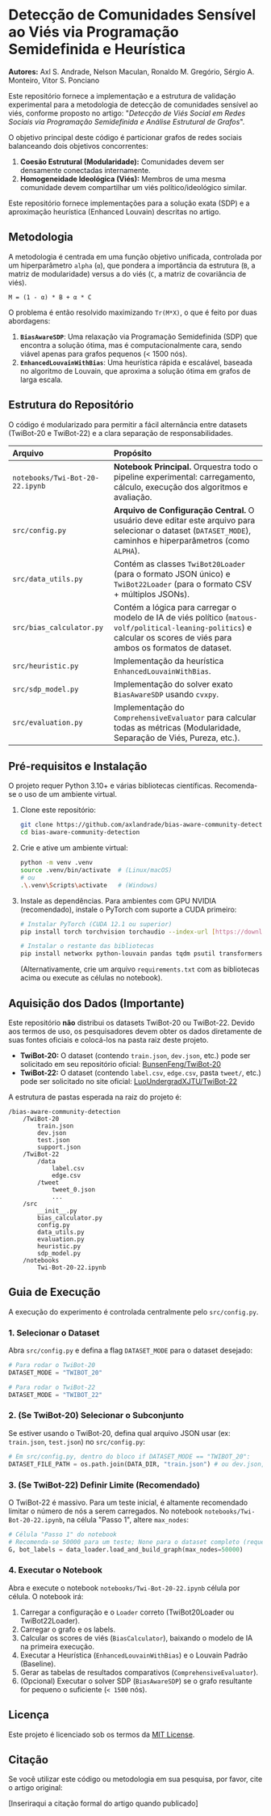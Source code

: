 # Detecção de Comunidades Sensível ao Viés via Programação Semidefinida e Heurística

**Autores:** Axl S. Andrade, Nelson Maculan, Ronaldo M. Gregório, Sérgio A. Monteiro, Vitor S. Ponciano

Este repositório fornece a implementação e a estrutura de validação experimental para a metodologia de detecção de comunidades sensível ao viés, conforme proposto no artigo: "*Detecção de Viés Social em Redes Sociais via Programação Semidefinida e Análise Estrutural de Grafos*".

O objetivo principal deste código é particionar grafos de redes sociais balanceando dois objetivos concorrentes:
1.  **Coesão Estrutural (Modularidade):** Comunidades devem ser densamente conectadas internamente.
2.  **Homogeneidade Ideológica (Viés):** Membros de uma mesma comunidade devem compartilhar um viés político/ideológico similar.

Este repositório fornece implementações para a solução exata (SDP) e a aproximação heurística (Enhanced Louvain) descritas no artigo.

## Metodologia

A metodologia é centrada em uma função objetivo unificada, controlada por um hiperparâmetro `alpha` (`α`), que pondera a importância da estrutura (`B`, a matriz de modularidade) versus a do viés (`C`, a matriz de covariância de viés).

`M = (1 - α) * B + α * C`

O problema é então resolvido maximizando `Tr(M*X)`, o que é feito por duas abordagens:
1.  **`BiasAwareSDP`**: Uma relaxação via Programação Semidefinida (SDP) que encontra a solução ótima, mas é computacionalmente cara, sendo viável apenas para grafos pequenos (< 1500 nós).
2.  **`EnhancedLouvainWithBias`**: Uma heurística rápida e escalável, baseada no algoritmo de Louvain, que aproxima a solução ótima em grafos de larga escala.

## Estrutura do Repositório

O código é modularizado para permitir a fácil alternância entre datasets (TwiBot-20 e TwiBot-22) e a clara separação de responsabilidades.

| Arquivo                         | Propósito                                                                                                                                                                |
| :------------------------------ | :----------------------------------------------------------------------------------------------------------------------------------------------------------------------- |
| `notebooks/Twi-Bot-20-22.ipynb` | **Notebook Principal.** Orquestra todo o pipeline experimental: carregamento, cálculo, execução dos algoritmos e avaliação.                                              |
| `src/config.py`                 | **Arquivo de Configuração Central.** O usuário deve editar este arquivo para selecionar o dataset (`DATASET_MODE`), caminhos e hiperparâmetros (como `ALPHA`).           |
| `src/data_utils.py`             | Contém as classes `TwiBot20Loader` (para o formato JSON único) e `TwiBot22Loader` (para o formato CSV + múltiplos JSONs).                                                |
| `src/bias_calculator.py`        | Contém a lógica para carregar o modelo de IA de viés político (`matous-volf/political-leaning-politics`) e calcular os scores de viés para ambos os formatos de dataset. |
| `src/heuristic.py`              | Implementação da heurística `EnhancedLouvainWithBias`.                                                                                                                   |
| `src/sdp_model.py`              | Implementação do solver exato `BiasAwareSDP` usando `cvxpy`.                                                                                                             |
| `src/evaluation.py`             | Implementação do `ComprehensiveEvaluator` para calcular todas as métricas (Modularidade, Separação de Viés, Pureza, etc.).                                               |

## Pré-requisitos e Instalação

O projeto requer Python 3.10+ e várias bibliotecas científicas. Recomenda-se o uso de um ambiente virtual.

1.  Clone este repositório:
    ```bash
    git clone https://github.com/axlandrade/bias-aware-community-detection
    cd bias-aware-community-detection
    ```

2.  Crie e ative um ambiente virtual:
    ```bash
    python -m venv .venv
    source .venv/bin/activate  # (Linux/macOS)
    # ou
    .\.venv\Scripts\activate   # (Windows)
    ```

3.  Instale as dependências. Para ambientes com GPU NVIDIA (recomendado), instale o PyTorch com suporte a CUDA primeiro:
    ```bash
    # Instalar PyTorch (CUDA 12.1 ou superior)
    pip install torch torchvision torchaudio --index-url [https://download.pytorch.org/whl/cu121](https://download.pytorch.org/whl/cu121)
    
    # Instalar o restante das bibliotecas
    pip install networkx python-louvain pandas tqdm psutil transformers matplotlib seaborn tabulate cvxpy jupyter
    ```
    (Alternativamente, crie um arquivo `requirements.txt` com as bibliotecas acima ou execute as células no notebook).

## Aquisição dos Dados (Importante)

Este repositório **não** distribui os datasets TwiBot-20 ou TwiBot-22. Devido aos termos de uso, os pesquisadores devem obter os dados diretamente de suas fontes oficiais e colocá-los na pasta raiz deste projeto.

* **TwiBot-20:** O dataset (contendo `train.json`, `dev.json`, etc.) pode ser solicitado em seu repositório oficial: [BunsenFeng/TwiBot-20](https://github.com/GabrielHam/TwiBot-20)
* **TwiBot-22:** O dataset (contendo `label.csv`, `edge.csv`, pasta `tweet/`, etc.) pode ser solicitado no site oficial: [LuoUndergradXJTU/TwiBot-22](https://twibot22.github.io/)

A estrutura de pastas esperada na raiz do projeto é:
```
/bias-aware-community-detection
    /TwiBot-20
        train.json
        dev.json
        test.json
        support.json
    /TwiBot-22
        /data
            label.csv
            edge.csv
        /tweet
            tweet_0.json
            ...
    /src
    	__init__.py
    	bias_calculator.py
        config.py
        data_utils.py
        evaluation.py
        heuristic.py
        sdp_model.py
    /notebooks
        Twi-Bot-20-22.ipynb
```

## Guia de Execução

A execução do experimento é controlada centralmente pelo `src/config.py`.

### 1. Selecionar o Dataset

Abra `src/config.py` e defina a flag `DATASET_MODE` para o dataset desejado:

```python
# Para rodar o TwiBot-20
DATASET_MODE = "TWIBOT_20"

# Para rodar o TwiBot-22
DATASET_MODE = "TWIBOT_22"
```

### 2. (Se TwiBot-20) Selecionar o Subconjunto

Se estiver usando o TwiBot-20, defina qual arquivo JSON usar (ex: `train.json`, `test.json`) no `src/config.py`:

```python
# Em src/config.py, dentro do bloco if DATASET_MODE == "TWIBOT_20":
DATASET_FILE_PATH = os.path.join(DATA_DIR, "train.json") # ou dev.json, test.json, support.json
```

### 3. (Se TwiBot-22) Definir Limite (Recomendado)

O TwiBot-22 é massivo. Para um teste inicial, é altamente recomendado limitar o número de nós a serem carregados. No notebook `notebooks/Twi-Bot-20-22.ipynb`, na célula "Passo 1", altere `max_nodes`:

```python
# Célula "Passo 1" do notebook
# Recomenda-se 50000 para um teste; None para o dataset completo (requer >= 64GB RAM)
G, bot_labels = data_loader.load_and_build_graph(max_nodes=50000) 
```

### 4. Executar o Notebook

Abra e execute o notebook `notebooks/Twi-Bot-20-22.ipynb` célula por célula. O notebook irá:
1.  Carregar a configuração e o `Loader` correto (TwiBot20Loader ou TwiBot22Loader).
2.  Carregar o grafo e os labels.
3.  Calcular os scores de viés (`BiasCalculator`), baixando o modelo de IA na primeira execução.
4.  Executar a Heurística (`EnhancedLouvainWithBias`) e o Louvain Padrão (Baseline).
5.  Gerar as tabelas de resultados comparativos (`ComprehensiveEvaluator`).
6.  (Opcional) Executar o solver SDP (`BiasAwareSDP`) se o grafo resultante for pequeno o suficiente (`< 1500` nós).

## Licença

Este projeto é licenciado sob os termos da [MIT License](https://github.com/axlandrade/bias-aware-community-detection/blob/main/LICENSE).

## Citação

Se você utilizar este código ou metodologia em sua pesquisa, por favor, cite o artigo original:

[Inseriraqui a citação formal do artigo quando publicado]